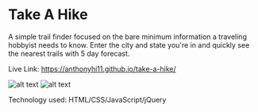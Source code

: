# Take A Hike
A simple trail finder focused on the bare minimum information a traveling hobbyist needs to know. Enter the city and state you're in and quickly see the nearest trails with 5 day forecast.

Live Link: https://anthonyhi11.github.io/take-a-hike/

![alt text](https://github.com/anthonyhi11/take-a-hike/blob/master/screenshots/Empty%20home.png "Empty Home")
![alt text](https://github.com/anthonyhi11/take-a-hike/blob/master/screenshots/Full%20results.png "Full results")

Technology used: HTML/CSS/JavaScript/jQuery
